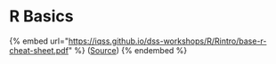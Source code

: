 # R Basics

{% embed url="https://iqss.github.io/dss-workshops/R/Rintro/base-r-cheat-sheet.pdf" %}
([Source](https://iqss.github.io/dss-workshops/R/Rintro/base-r-cheat-sheet.pdf))
{% endembed %}
